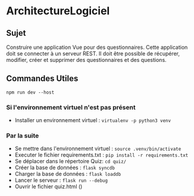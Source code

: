 # ArchitectureLogiciel

## Sujet    
Construire une application Vue pour des questionnaires. Cette application doit se connecter à un serveur REST. Il doit être possible de récupérer, modifier, créer et supprimer des questionnaires et des questions.    


## Commandes Utiles
`npm run dev --host`


### Si l'environnement virtuel n'est pas présent    
- Installer un environnement virtuel :  `virtualenv -p python3 venv`    

### Par la suite
- Se mettre dans l'environnement virtuel : `source .venv/bin/activate`
- Executer le fichier requirements.txt : `pip install -r requirements.txt`
- Se déplacer dans le répertoire Quiz: `cd quiz/`
- Créer la base de données : `flask syncdb`
- Charger la base de données : `flask loaddb`
- Lancer le serveur : `flask run --debug`
- Ouvrir le fichier quiz.html ()